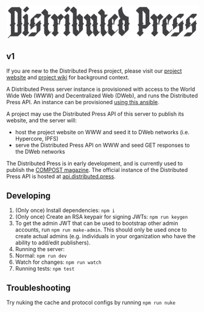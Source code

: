 ![logo-distributedpress](logo-distributedpress.png)

## v1
If you are new to the Distributed Press project, please visit our [project website](https://docs-distributed-press.hyper.hypha.coop/) and [project wiki](https://github.com/hyphacoop/distributed-press-organizing/wiki/) for background context.

A Distributed Press server instance is provisioned with access to the World Wide Web (WWW) and Decentralized Web (DWeb), and runs the Distributed Press API.
An instance can be provisioned [using this ansible](https://github.com/hyphacoop/ansibles/tree/master/distributed-press).

A project may use the Distributed Press API of this server to publish its website, and the server will:
- host the project website on WWW and seed it to DWeb networks (i.e. Hypercore, IPFS)
- serve the Distributed Press API on WWW and seed GET responses to the DWeb networks

The Distributed Press is in early development, and is currently used to publish the [COMPOST magazine](https://compost.digital).
The official instance of the Distributed Press API is hosted at [api.distributed.press](https://api.distributed.press).

## Developing
1. (Only once) Install dependencies: `npm i`
2. (Only once) Create an RSA keypair for signing JWTs: `npm run keygen`
3. To get the admin JWT that can be used to bootstrap other admin accounts, run `npm run make-admin`. This should only be used once to create actual admins (e.g. individuals in your organization who have the ability to add/edit publishers).
4. Running the server:
  1. Normal: `npm run dev`
  2. Watch for changes: `npm run watch`
5. Running tests: `npm test`

## Troubleshooting
Try nuking the cache and protocol configs by running `npm run nuke`
